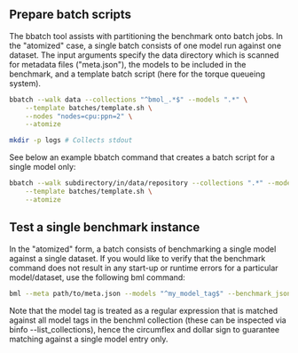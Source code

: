 ## Prepare batch scripts

The bbatch tool assists with partitioning the benchmark onto batch jobs. In the "atomized" case, a single batch consists of one model run against one dataset.
The input arguments specify the data directory which is scanned for metadata files ("meta.json"), the models to be included in the benchmark, and a template batch script (here for the torque queueing system).

```bash
bbatch --walk data --collections "^bmol_.*$" --models ".*" \
    --template batches/template.sh \
    --nodes "nodes=cpu:ppn=2" \
    --atomize

mkdir -p logs # Collects stdout
```
   
See below an example bbatch command that creates a batch script for a single model only:
```bash
bbatch --walk subdirectory/in/data/repository --collections ".*" --models "^bmol_ecfp_krr$" \
    --template batches/template.sh \
    --atomize
```

## Test a single benchmark instance

In the "atomized" form, a batch consists of benchmarking a single model against a single dataset. If you would like to verify that the benchmark command does not result in any start-up or runtime errors for a particular model/dataset, use the following bml command:

```bash
bml --meta path/to/meta.json --models "^my_model_tag$" --benchmark_json results/test.json --use_ase
```

Note that the model tag is treated as a regular expression that is matched against all model tags in the benchml collection (these can be inspected via binfo --list_collections), hence the circumflex and dollar sign to guarantee matching against a single model entry only. 
